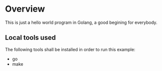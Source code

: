 # Overview

This is just a hello world program in Golang, a good begining for everybody.

## Local tools used

The following tools shall be installed in order to run this example:
- go
- make
